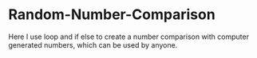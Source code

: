 # Random-Number-Comparison
Here I use loop and if else to create a number comparison with computer generated numbers, which can be used by anyone.
